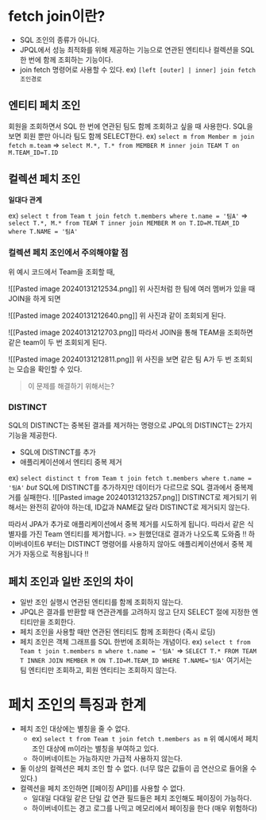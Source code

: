 # fetch join이란?
- SQL 조인의 종류가 아니다.
- JPQL에서 성능 최적화를 위해 제공하는 기능으로 연관된 엔티티나 컬렉션을 SQL 한 번에 함께 조회하는 기능이다.
- join fetch 명령어로 사용할 수 있다.
	  ex) `[left [outer] | inner] join fetch 조인경로`

## 엔티티 페치 조인
회원을 조회하면서 SQL 한 번에 연관된 팀도 함께 조회하고 싶을 때 사용한다.
SQL을 보면 회원 뿐만 아니라 팀도 함께 SELECT한다.
ex) `select m from Member m join fetch m.team`
=> `select M.*, T.* from MEMBER M inner join TEAM T on M.TEAM_ID=T.ID`

## 컬렉션 페치 조인
**일대다 관계** 

ex) `select t from Team t join fetch t.members where t.name = '팀A'`
=> `select T.*, M.* from TEAM T inner join MEMBER M on T.ID=M.TEAM_ID where T.NAME = '팀A'`

### 컬렉션 페치 조인에서 주의해야할 점
위 예시 코드에서 Team을 조회할 때,

![[Pasted image 20240131212534.png]]
위 사진처럼 한 팀에 여러 멤버가 있을 때 JOIN을 하게 되면

![[Pasted image 20240131212640.png]]
위 사진과 같이 조회되게 된다.

![[Pasted image 20240131212703.png]]
따라서 JOIN을 통해 TEAM을 조회하면 같은 team이 두 번 조회되게 된다.

![[Pasted image 20240131212811.png]]
위 사진을 보면 같은 팀 A가 두 번 조회되는 모습을 확인할 수 있다.

> 이 문제를 해결하기 위해서는?

### DISTINCT
SQL의 DISTINCT는 중복된 결과를 제거하는 명령으로 JPQL의 DISTINCT는 2가지 기능을 제공한다.
- SQL에 DISTINCT를 추가
- 애플리케이션에서 엔티티 중복 제거

ex) `select distinct t from Team t join fetch t.members where t.name = '팀A'`
*but* SQL에 DISTINCT를 추가하지만 데이터가 다르므로 SQL 결과에서 중복제거를 실패한다.
![[Pasted image 20240131213257.png]]
DISTINCT로 제거되기 위해서는 완전히 같아야 하는데, ID값과 NAME값 달라 DISTINCT로 제거되지 않는다.

따라서 JPA가 추가로 애플리케이션에서 중복 제거를 시도하게 됩니다. 따라서 같은 식별자를 가진 Team 엔티티를 제거합니다. => 원했던대로 결과가 나오도록 도와줌
!! 하이버네이트6 부터는 DISTINCT 명령어를 사용하지 않아도 애플리케이션에서 중복 제거가 자동으로 적용됩니다 !!
## 페치 조인과 일반 조인의 차이
- 일반 조인 실행시 연관된 엔티티를 함께 조회하지 않는다.
- JPQL은 결과를 반환할 때 연관관계를 고려하지 않고 단지 SELECT 절에 지정한 엔티티만을 조회한다.
- 페치 조인을 사용할 때만 연관된 엔티티도 함께 조회한다 (즉시 로딩)
- 페치 조인은 객체 그래프를 SQL 한번에 조회하는 개념이다.
ex) `select t from Team t join t.members m where t.name = '팀A'`
=> `SELECT T.* FROM TEAM T INNER JOIN MEMBER M ON T.ID=M.TEAM_ID WHERE T.NAME='팀A'`
여기서는 팀 엔티티만 조회하고, 회원 엔티티는 조회하지 않는다.

# 페치 조인의 특징과 한계
- 페치 조인 대상에는 별칭을 줄 수 없다.
	- ex) `select t from Team t join fetch t.members as m`
		  위 예시에서 페치 조인 대상에 m이라는 별칭을 부여하고 있다.
	- 하이버네이트는 가능하지만 가급적 사용하지 않는다.
- 둘 이상의 컬렉션은 페치 조인 할 수 없다. (너무 많은 값들이 곱 연산으로 들어올 수 있다.)
- 컬렉션을 페치 조인하면 [[페이징 API]]를 사용할 수 없다.
	- 일대일 다대일 같은 단일 값 연관 필드들은 페치 조인해도 페이징이 가능하다.
	- 하이버네이트는 경고 로그를 나믹고 메모리에서 페이징을 한다 (매우 위험하다)